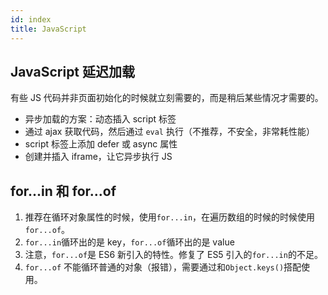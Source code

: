 ```yaml
---
id: index
title: JavaScript
---
```


## JavaScript 延迟加载

有些 JS 代码并非页面初始化的时候就立刻需要的，而是稍后某些情况才需要的。

- 异步加载的方案：动态插入 script 标签
- 通过 ajax 获取代码，然后通过 `eval` 执行（不推荐，不安全，非常耗性能）
- script 标签上添加 defer 或 async 属性
- 创建并插入 iframe，让它异步执行 JS

## for...in 和 for...of

1.  推荐在循环对象属性的时候，使用`for...in`，在遍历数组的时候的时候使用`for...of`。
2.  `for...in`循环出的是 key，`for...of`循环出的是 value
3.  注意，`for...of`是 ES6 新引入的特性。修复了 ES5 引入的`for...in`的不足。
4.  `for...of` 不能循环普通的对象（报错），需要通过和`Object.keys()`搭配使用。
